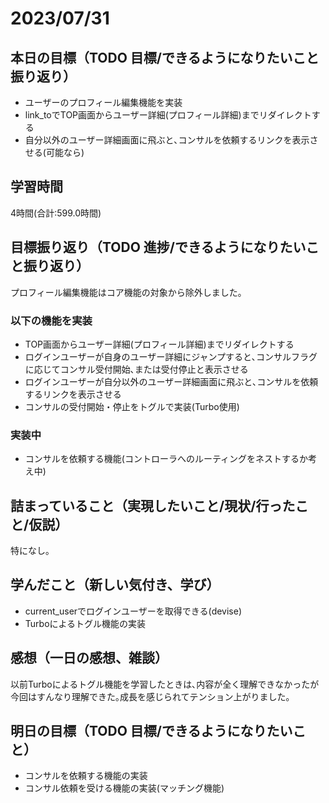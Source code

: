 # 2023/07/31
## 本日の目標（TODO 目標/できるようになりたいこと振り返り）
- ユーザーのプロフィール編集機能を実装
- link_toでTOP画面からユーザー詳細(プロフィール詳細)までリダイレクトする
- 自分以外のユーザー詳細画面に飛ぶと､コンサルを依頼するリンクを表示させる(可能なら)
## 学習時間
4時間(合計:599.0時間)
## 目標振り返り（TODO 進捗/できるようになりたいこと振り返り）
プロフィール編集機能はコア機能の対象から除外しました｡
### 以下の機能を実装
- TOP画面からユーザー詳細(プロフィール詳細)までリダイレクトする
- ログインユーザーが自身のユーザー詳細にジャンプすると､コンサルフラグに応じてコンサル受付開始､または受付停止と表示させる
- ログインユーザーが自分以外のユーザー詳細画面に飛ぶと､コンサルを依頼するリンクを表示させる
- コンサルの受付開始・停止をトグルで実装(Turbo使用)
### 実装中
- コンサルを依頼する機能(コントローラへのルーティングをネストするか考え中)
## 詰まっていること（実現したいこと/現状/行ったこと/仮説）
特になし｡
## 学んだこと（新しい気付き、学び）
- current_userでログインユーザーを取得できる(devise)
- Turboによるトグル機能の実装
## 感想（一日の感想、雑談）
以前Turboによるトグル機能を学習したときは､内容が全く理解できなかったが今回はすんなり理解できた｡成長を感じられてテンション上がりました｡
## 明日の目標（TODO 目標/できるようになりたいこと）
- コンサルを依頼する機能の実装
- コンサル依頼を受ける機能の実装(マッチング機能)
